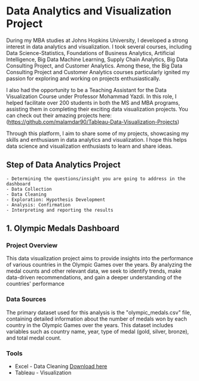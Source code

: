 # Data Analytics and Visualization Project
During my MBA studies at Johns Hopkins University, I developed a strong interest in data analytics and visualization. I took several courses, including Data Science-Statistics, Foundations of Business Analytics, Artificial Intelligence, Big Data Machine Learning, Supply Chain Analytics, Big Data Consulting Project, and Customer Analytics. Among these, the Big Data Consulting Project and Customer Analytics courses particularly ignited my passion for exploring and working on projects enthusiastically.

I also had the opportunity to be a Teaching Assistant for the Data Visualization Course under Professor Mohammad Yazdi. In this role, I helped facilitate over 200 students in both the MS and MBA programs, assisting them in completing their exciting data visualization projects. You can check out their amazing projects here: (https://github.com/malamdar90/Tableau-Data-Visualization-Projects)

Through this platform, I aim to share some of my projects, showcasing my skills and enthusiasm in data analytics and visualization. I hope this helps data science and visualization enthusiasts to learn and share ideas.

## Step of Data Analytics Project
    - Determining the questions/insight you are going to address in the dashboard
    - Data Collection
    - Data Cleaning
    - Exploration: Hypothesis Development
    - Analysis: Confirmation
    - Interpreting and reporting the results

## 1. Olympic Medals Dashboard

### Project Overview
This data visualization project aims to provide insights into the performance of various countries in the Olympic Games over the years. By analyzing the medal counts and other relevant data, we seek to identify trends, make data-driven recommendations, and gain a deeper understanding of the countries' performance

### Data Sources
The primary dataset used for this analysis is the "olympic_medals.csv" file, containing detailed information about the number of medals won by each country in the Olympic Games over the years. This dataset includes variables such as country name, year, type of medal (gold, silver, bronze), and total medal count.

### Tools
- Excel - Data Cleaning [Download here](https://microsoft.com)
- Tableau - Visualization 



